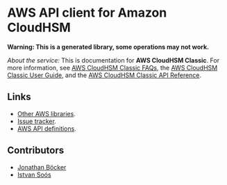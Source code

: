 # AWS API client for Amazon CloudHSM

**Warning: This is a generated library, some operations may not work.**

*About the service:*
This is documentation for <b>AWS CloudHSM Classic</b>. For more information,
see <a href="https://aws.amazon.com/cloudhsm/faqs-classic/">AWS CloudHSM
Classic FAQs</a>, the <a
href="https://docs.aws.amazon.com/cloudhsm/classic/userguide/">AWS CloudHSM
Classic User Guide</a>, and the <a
href="https://docs.aws.amazon.com/cloudhsm/classic/APIReference/">AWS
CloudHSM Classic API Reference</a>.

## Links

- [Other AWS libraries](https://github.com/agilord/aws_client/tree/master/generated).
- [Issue tracker](https://github.com/agilord/aws_client/issues).
- [AWS API definitions](https://github.com/aws/aws-sdk-js/tree/master/apis).

## Contributors

- [Jonathan Böcker](https://github.com/Schwusch)
- [Istvan Soós](https://github.com/isoos)

